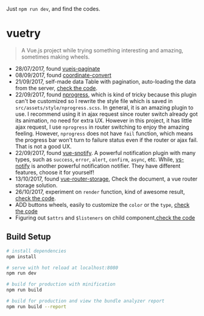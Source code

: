 Just  `npm run dev`, and find the codes.
# vuetry

> A Vue.js project while trying something interesting and amazing, sometimes making wheels.

* 28/07/2017, found [vuejs-paginate](https://github.com/lokyoung/vuejs-paginate)
* 08/09/2017, found [coordinate-convert](https://github.com/stuarqi/coordinate-convert)
* 21/09/2017, self-made data Table with pagination, auto-loading the data from the server, [check the code](src/views/data-table).
* 22/09/2017, found [nprogress](https://github.com/rstacruz/nprogress), which is kind of tricky because this plugin can't be customized so I rewrite the style file which is saved in `src/assets/style/nprogress.scss`. In general, it is an amazing plugin to use. I recommend using it in ajax request since router switch already got its animation, no need for extra UX. However in this project, it has little ajax request, I use `nprogress` in router switching to enjoy the amazing feeling. However, `nprogress` does not have `fail` function, which means the progress bar won't turn to failure status even if the router or ajax fail. That is not a good UX.
* 22/09/2017, found [vue-snotify](https://github.com/artemsky/vue-snotify). A powerful notification plugin with many types, such as `success`, `error`, `alert`, `confirm`, `async`, etc. While, [vs-notify](https://github.com/NxtChg/pieces/tree/master/js/vue/vs-notify) is another powerful notification notifier. They have different features, choose it for yourself!
* 13/10/2017, found [vue-router-storage](https://github.com/ElderJames/vue-router-storage), Check the document, a vue router storage solution.
* 26/10/2017, experiment on `render` function, kind of awesome result, [check the code](src/views/misc/render-func.vue).
* ADD buttons wheels, easily to customize the `color` or the `type`, [check the code](src/views/buttons) 
* Figuring out `$attrs` and `$listeners` on child component,[check the code](src/views/misc/attrs-n-listeners.vue)

## Build Setup

``` bash
# install dependencies
npm install

# serve with hot reload at localhost:8080
npm run dev

# build for production with minification
npm run build

# build for production and view the bundle analyzer report
npm run build --report
``` 

